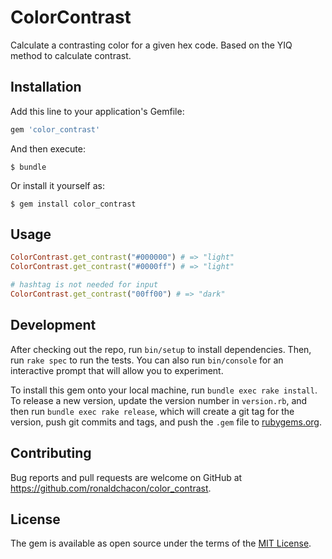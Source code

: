 # ColorContrast

Calculate a contrasting color for a given hex code.
Based on the YIQ method to calculate contrast.

## Installation

Add this line to your application's Gemfile:

```ruby
gem 'color_contrast'
```

And then execute:

    $ bundle

Or install it yourself as:

    $ gem install color_contrast

## Usage
```ruby
ColorContrast.get_contrast("#000000") # => "light"
ColorContrast.get_contrast("#0000ff") # => "light"

# hashtag is not needed for input
ColorContrast.get_contrast("00ff00") # => "dark"
```
## Development

After checking out the repo, run `bin/setup` to install dependencies. Then, run `rake spec` to run the tests. You can also run `bin/console` for an interactive prompt that will allow you to experiment.

To install this gem onto your local machine, run `bundle exec rake install`. To release a new version, update the version number in `version.rb`, and then run `bundle exec rake release`, which will create a git tag for the version, push git commits and tags, and push the `.gem` file to [rubygems.org](https://rubygems.org).

## Contributing

Bug reports and pull requests are welcome on GitHub at https://github.com/ronaldchacon/color_contrast.


## License

The gem is available as open source under the terms of the [MIT License](http://opensource.org/licenses/MIT).
